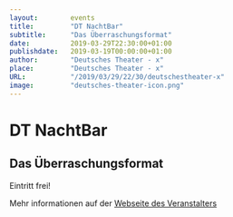 ```yaml
---
layout:        events
title:         "DT NachtBar"
subtitle:      "Das Überraschungsformat"
date:          2019-03-29T22:30:00+01:00
publishdate:   2019-03-19T00:00:00+01:00
author:        "Deutsches Theater - x"
place:         "Deutsches Theater - x"
URL:           "/2019/03/29/22/30/deutschestheater-x"
image:         "deutsches-theater-icon.png"
---
```


DT NachtBar
===========

Das Überraschungsformat
-----------

 Eintritt frei!

Mehr informationen auf der [Webseite des Veranstalters](https://www.dt-goettingen.de/stueck/dt-nachtbar/)
